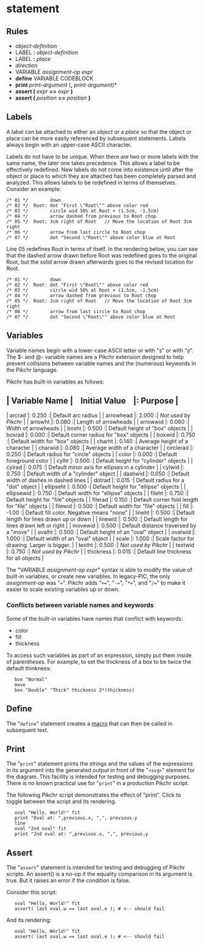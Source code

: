 # statement

## Rules

  * *object-definition*
  * LABEL **:** *object-definition*
  * LABEL **:** *place*
  * *direction*
  * VARIABLE *assignment-op* *expr*
  * **define** VARIABLE CODEBLOCK
  * **print** *print-argument* (**,** *print-argument*)\*
  * **assert (** *expr* **==** *expr* **)**
  * **assert (** *position* **==** *position* **)**


## Labels

A label can be attached to either an *object* or a *place* so that
the object or place can be more easily referenced by subsequent statements.
Labels always begin with an upper-case ASCII character.

Labels do not have to be unique.  When there are two or more
labels with the same name, the later one takes precedence.
This allows a label to be effectively redefined.  New labels do not
come into existence until after the object or place to which they are
attached has been completely parsed and analyzed.  This allows labels
to be redefined in terms of themselves.  Consider an example:

~~~~~
/* 01 */        down
/* 02 */  Root: dot "First \"Root\"" above color red
/* 03 */        circle wid 50% at Root + (1.5cm, -1.5cm)
/* 04 */        arrow dashed from previous to Root chop
/* 05 */  Root: 3cm right of Root   // Move the location of Root 3cm right
/* 06 */        arrow from last circle to Root chop
/* 07 */        dot "Second \"Root\"" above color blue at Root
~~~~~

Line 05 redefines Root in terms of itself.
In the rendering below, you can see that the dashed arrow drawn before
Root was redefined goes to the original Root, but the solid arrow drawn
afterwards goes to the revised location for Root.

~~~~~ pikchr center toggle
/* 01 */        down
/* 02 */  Root: dot "First \"Root\"" above color red
/* 03 */        circle wid 50% at Root + (1.5cm, -1.5cm)
/* 04 */        arrow dashed from previous to Root chop
/* 05 */  Root: 3cm right of Root   // Move the location of Root 3cm right
/* 06 */        arrow from last circle to Root chop
/* 07 */        dot "Second \"Root\"" above color blue at Root
~~~~~

## Variables

Variable names begin with a lower-case ASCII letter or with "`$`"
or with "`@`".  The $- and @- variable names are a Pikchr extension
designed to help prevent collisions between variable names and the
(numerous) keywords in the Pikchr language.

Pikchr has built-in variables as follows:

>
| Variable Name | &nbsp;&nbsp; Initial Value &nbsp;&nbsp; |: Purpose         |
------------------------------------------------------------------------------
| arcrad        |: 0.250 :| Default arc radius                               |
| arrowhead     |: 2.000 :| *Not used by Pikchr*                             |
| arrowht       |: 0.080 :| Length of arrowheads                             |
| arrowwid      |: 0.060 :| Width of arrowheads                              |
| boxht         |: 0.500 :| Default height of "box" objects                  |
| boxrad        |: 0.000 :| Default corner radius for "box" objects          |
| boxwid        |: 0.750 :| Default width for "box" objects                  |
| charht        |: 0.140 :| Average height of a character                    |
| charwid       |: 0.080 :| Average width of a character                     |
| circlerad     |: 0.250 :| Default radius for "circle" objects              |
| color         |: 0.000 :| Default foreground color                         |
| cylht         |: 0.500 :| Default height for "cylinder" objects            |
| cylrad        |: 0.075 :| Default minor axis for ellipses in a cylinder    |
| cylwid        |: 0.750 :| Default width of a "cylinder" object             |
| dashwid       |: 0.050 :| Default width of dashes in dashed lines          |
| dotrad        |: 0.015 :| Default radius for a "dot" object                |
| ellipseht     |: 0.500 :| Default height for "ellipse" objects             |
| ellipsewid    |: 0.750 :| Default width for "ellipse" objects              |
| fileht        |: 0.750 :| Default height for "file" objects                |
| filerad       |: 0.150 :| Default corner fold length for "file" objects    |
| filewid       |: 0.500 :| Default width for "file" objects                 |
| fill          |: -1.00 :| Default fill color.  Negative means "none"       |
| lineht        |: 0.500 :| Default length for lines drawn up or down        |
| linewid       |: 0.500 :| Default length for lines drawn left or right     |
| movewid       |: 0.500 :| Default distance traversed by a "move"           |
| ovalht        |: 0.500 :| Default height of an "oval" object               |
| ovalwid       |: 1.000 :| Default width of an "oval" object                |
| scale         |: 1.000 :| Scale factor for drawing.  Larger is bigger.     |
| textht        |: 0.500 :| *Not used by Pikchr*                             |
| textwid       |: 0.750 :| *Not used by Pikchr*                             |
| thickness     |: 0.015 :| Default line thickness for all objects           |


The "VARIABLE *assignment-op* *expr*" syntax is able to modify the value
of built-in variables, or create new variables.  In legacy-PIC, the only
*assignment-op* was "`=`".  Pikchr adds "`+=`", "`-=`", "`*=`", and
"`/=`" to make it easier to scale existing variables up or down.

### Conflicts between variable names and keywords

Some of the built-in variables have names that conflict with keywords:

  *  color
  *  fill
  *  thickness

To access such variables as part of an expression, simply put them inside
of parentheses.  For example, to set the thickness of a box to be twice
the default thinkness:

~~~ pikchr center toggle source
   box "Normal"
   move
   box "Double" "Thick" thickness 2*(thickness)
~~~

## Define

The "`define`" statement creates a [macro](./macro.md)
that can then be called in subsequent text.

## Print

The "`print`" statement prints the strings and the values of the expressions
in its argument into the generated output in front of the 
"`<svg>`" element for the diagram.  This facility is intended for testing
and debugging purposes.  There is no known practical use for "`print`" in
a production Pikchr script.

The following Pikchr script demonstrates the effect of "print".
Click to toggle between the script and its rendering.

~~~ pikchr toggle source indent
   oval "Hello, World!" fit
   print "Oval at: ",previous.x, ",", previous.y
   line
   oval "2nd oval" fit
   print "2nd oval at: ",previous.x, ",", previous.y
~~~

## Assert

The "`assert`" statement is intended for testing and debugging of Pikchr
scripts.  An assert() is a no-op if the equality comparison in its
argument is true.  But it raises an error if the condition is false.

Consider this script:

~~~
   oval "Hello, World!" fit
   assert( last oval.w == last oval.e ); # <-- should fail
~~~

And its rendering:

~~~ pikchr
   oval "Hello, World!" fit
   assert( last oval.w == last oval.e ); # <-- should fail
~~~

